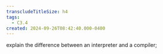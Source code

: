 ```yaml
---
transcludeTitleSize: h4
tags:
  - C3.4
created: 2024-09-26T08:42:40.000-0400
---
```

explain the difference between an interpreter and a compiler;